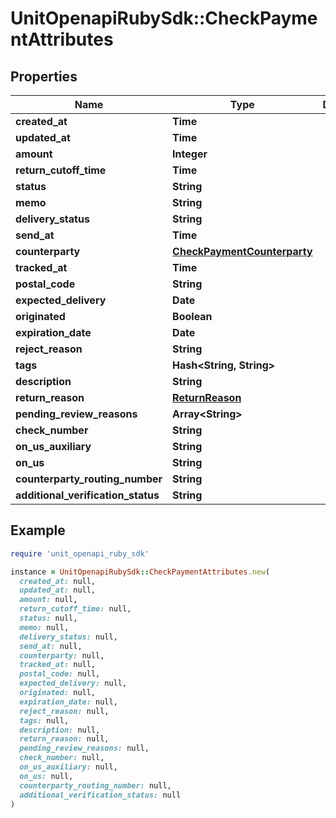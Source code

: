 # UnitOpenapiRubySdk::CheckPaymentAttributes

## Properties

| Name | Type | Description | Notes |
| ---- | ---- | ----------- | ----- |
| **created_at** | **Time** |  |  |
| **updated_at** | **Time** |  |  |
| **amount** | **Integer** |  |  |
| **return_cutoff_time** | **Time** |  | [optional] |
| **status** | **String** |  |  |
| **memo** | **String** |  | [optional] |
| **delivery_status** | **String** |  | [optional] |
| **send_at** | **Time** |  | [optional] |
| **counterparty** | [**CheckPaymentCounterparty**](CheckPaymentCounterparty.md) |  | [optional] |
| **tracked_at** | **Time** |  | [optional] |
| **postal_code** | **String** |  | [optional] |
| **expected_delivery** | **Date** |  | [optional] |
| **originated** | **Boolean** |  |  |
| **expiration_date** | **Date** |  | [optional] |
| **reject_reason** | **String** |  | [optional] |
| **tags** | **Hash&lt;String, String&gt;** |  | [optional] |
| **description** | **String** |  | [optional] |
| **return_reason** | [**ReturnReason**](ReturnReason.md) |  | [optional] |
| **pending_review_reasons** | **Array&lt;String&gt;** |  | [optional] |
| **check_number** | **String** |  | [optional] |
| **on_us_auxiliary** | **String** |  | [optional] |
| **on_us** | **String** |  | [optional] |
| **counterparty_routing_number** | **String** |  | [optional] |
| **additional_verification_status** | **String** |  | [optional] |

## Example

```ruby
require 'unit_openapi_ruby_sdk'

instance = UnitOpenapiRubySdk::CheckPaymentAttributes.new(
  created_at: null,
  updated_at: null,
  amount: null,
  return_cutoff_time: null,
  status: null,
  memo: null,
  delivery_status: null,
  send_at: null,
  counterparty: null,
  tracked_at: null,
  postal_code: null,
  expected_delivery: null,
  originated: null,
  expiration_date: null,
  reject_reason: null,
  tags: null,
  description: null,
  return_reason: null,
  pending_review_reasons: null,
  check_number: null,
  on_us_auxiliary: null,
  on_us: null,
  counterparty_routing_number: null,
  additional_verification_status: null
)
```

